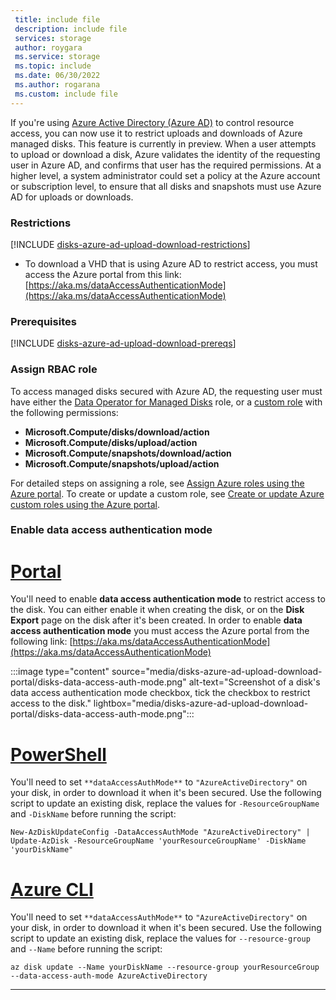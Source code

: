 ```yaml
---
 title: include file
 description: include file
 services: storage
 author: roygara
 ms.service: storage
 ms.topic: include
 ms.date: 06/30/2022
 ms.author: rogarana
 ms.custom: include file
---
```

If you're using [Azure Active Directory (Azure AD)](../articles/active-directory/fundamentals/active-directory-whatis.md) to control resource access, you can now use it to restrict uploads and downloads of Azure managed disks. This feature is currently in preview. When a user attempts to upload or download a disk, Azure validates the identity of the requesting user in Azure AD, and confirms that user has the required permissions. At a higher level, a system administrator could set a policy at the Azure account or subscription level, to ensure that all disks and snapshots must use Azure AD for uploads or downloads.

### Restrictions
[!INCLUDE [disks-azure-ad-upload-download-restrictions](disks-azure-ad-upload-download-restrictions.md)]
- To download a VHD that is using Azure AD to restrict access, you must access the Azure portal from this link: [https://aka.ms/dataAccessAuthenticationMode](https://aka.ms/dataAccessAuthenticationMode)

### Prerequisites
[!INCLUDE [disks-azure-ad-upload-download-prereqs](disks-azure-ad-upload-download-prereqs.md)]

### Assign RBAC role

To access managed disks secured with Azure AD, the requesting user must have either the [Data Operator for Managed Disks](../articles/role-based-access-control/built-in-roles.md#data-operator-for-managed-disks) role, or a [custom role](../articles/role-based-access-control/custom-roles-portal.md) with the following permissions: 

- **Microsoft.Compute/disks/download/action**
- **Microsoft.Compute/disks/upload/action**
- **Microsoft.Compute/snapshots/download/action**
- **Microsoft.Compute/snapshots/upload/action**

For detailed steps on assigning a role, see [Assign Azure roles using the Azure portal](../articles/role-based-access-control/role-assignments-portal.md). To create or update a custom role, see [Create or update Azure custom roles using the Azure portal](../articles/role-based-access-control/custom-roles-portal.md).

### Enable data access authentication mode

# [Portal](#tab/azure-portal)

You'll need to enable **data access authentication mode** to restrict access to the disk. You can either enable it when creating the disk, or on the **Disk Export** page on the disk after it's been created. In order to enable **data access authentication mode** you must access the Azure portal from the following link: [https://aka.ms/dataAccessAuthenticationMode](https://aka.ms/dataAccessAuthenticationMode)

:::image type="content" source="media/disks-azure-ad-upload-download-portal/disks-data-access-auth-mode.png" alt-text="Screenshot of a disk's data access authentication mode checkbox, tick the checkbox to restrict access to the disk." lightbox="media/disks-azure-ad-upload-download-portal/disks-data-access-auth-mode.png":::

# [PowerShell](#tab/azure-powershell)

You'll need to set `**dataAccessAuthMode**` to `"AzureActiveDirectory"` on your disk, in order to download it when it's been secured. Use the following script to update an existing disk, replace the values for `-ResourceGroupName` and `-DiskName` before running the script:

```azurepowershell
New-AzDiskUpdateConfig -DataAccessAuthMode "AzureActiveDirectory" | Update-AzDisk -ResourceGroupName 'yourResourceGroupName' -DiskName 'yourDiskName"
```

# [Azure CLI](#tab/azure-cli)

You'll need to set `**dataAccessAuthMode**` to `"AzureActiveDirectory"` on your disk, in order to download it when it's been secured. Use the following script to update an existing disk, replace the values for `--resource-group` and `--Name` before running the script:

```azurecli
az disk update --Name yourDiskName --resource-group yourResourceGroup --data-access-auth-mode AzureActiveDirectory
```

---